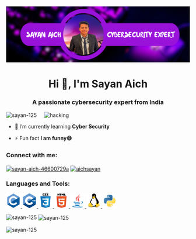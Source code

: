 ![logo](https://github.com/sayan-125/sayan-125/blob/main/sayan.png)
<h1 align="center">Hi 👋, I'm Sayan Aich</h1>
<h3 align="center">A passionate cybersecurity expert from India</h3>

<img align="right" alt="hacking" width="400" src="https://www.icegif.com/wp-content/uploads/2023/12/icegif-96.gif">




<p align="left"> <img src="https://komarev.com/ghpvc/?username=sayan-125&label=Profile%20views&color=0e75b6&style=flat" alt="sayan-125" /> </p>

- 🌱 I’m currently learning **Cyber Security**

- ⚡ Fun fact **I am funny😅**

<h3 align="left">Connect with me:</h3>
<p align="left">
<a href="https://linkedin.com/in/sayan-aich-46600729a" target="blank"><img align="center" src="https://raw.githubusercontent.com/rahuldkjain/github-profile-readme-generator/master/src/images/icons/Social/linked-in-alt.svg" alt="sayan-aich-46600729a" height="30" width="40" /></a>
<a href="https://instagram.com/aichsayan" target="blank"><img align="center" src="https://raw.githubusercontent.com/rahuldkjain/github-profile-readme-generator/master/src/images/icons/Social/instagram.svg" alt="aichsayan" height="30" width="40" /></a>
</p>

<h3 align="left">Languages and Tools:</h3>
<p align="left"> <a href="https://www.cprogramming.com/" target="_blank" rel="noreferrer"> <img src="https://raw.githubusercontent.com/devicons/devicon/master/icons/c/c-original.svg" alt="c" width="40" height="40"/> </a> <a href="https://www.w3schools.com/cpp/" target="_blank" rel="noreferrer"> <img src="https://raw.githubusercontent.com/devicons/devicon/master/icons/cplusplus/cplusplus-original.svg" alt="cplusplus" width="40" height="40"/> </a> <a href="https://www.w3schools.com/css/" target="_blank" rel="noreferrer"> <img src="https://raw.githubusercontent.com/devicons/devicon/master/icons/css3/css3-original-wordmark.svg" alt="css3" width="40" height="40"/> </a> <a href="https://www.w3.org/html/" target="_blank" rel="noreferrer"> <img src="https://raw.githubusercontent.com/devicons/devicon/master/icons/html5/html5-original-wordmark.svg" alt="html5" width="40" height="40"/> </a> <a href="https://www.java.com" target="_blank" rel="noreferrer"> <img src="https://raw.githubusercontent.com/devicons/devicon/master/icons/java/java-original.svg" alt="java" width="40" height="40"/> </a> <a href="https://www.linux.org/" target="_blank" rel="noreferrer"> <img src="https://raw.githubusercontent.com/devicons/devicon/master/icons/linux/linux-original.svg" alt="linux" width="40" height="40"/> </a> <a href="https://www.python.org" target="_blank" rel="noreferrer"> <img src="https://raw.githubusercontent.com/devicons/devicon/master/icons/python/python-original.svg" alt="python" width="40" height="40"/> </a> </p>

<p><img align="left" src="https://github-readme-stats.vercel.app/api/top-langs?username=sayan-125&show_icons=true&locale=en&layout=compact" alt="sayan-125" /></p>

<p>&nbsp;<img align="center" src="https://github-readme-stats.vercel.app/api?username=sayan-125&show_icons=true&locale=en" alt="sayan-125" /></p>

<p><img align="center" src="https://github-readme-streak-stats.herokuapp.com/?user=sayan-125&" alt="sayan-125" /></p>
